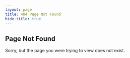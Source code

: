 ```yaml
---
layout: page
title: 404 Page Not Found
hide-title: true
---
```


<section class="low-key">
  <h1>Page Not Found</h1>
  <p>Sorry, but the page you were trying to view does not exist.</p>
</section>
